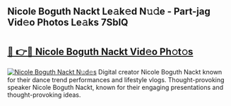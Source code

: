 ## Nicole Boguth Nackt Le𝚊k𝚎d N𝚞𝚍e - Part-jag Vid𝚎o Photos Le𝚊ks 7SbIQ

# <h2><a href="http://fb2u5y8.evod.top/?m=Nicole+Boguth+Nackt">🔗 👉🔴 Nicole Boguth Nackt Vid𝚎o Ph𝚘t𝚘s</a></h2>

[![Nicole Boguth Nackt N𝚞d𝚎s](https://i.imgur.com/8V9OHl7.gif)](http://fb2u5y8.evod.top/?m=Nicole+Boguth+Nackt)
Digital creator Nicole Boguth Nackt known for their dance trend performances and lifestyle vlogs. Thought-provoking speaker Nicole Boguth Nackt, known for their engaging presentations and thought-provoking ideas. 
